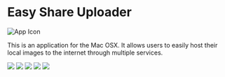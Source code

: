 # Easy Share Uploader
![App Icon](https://github.com/Aries-Sciences-LLC/Image-Uploader/blob/master/App%20Icon/icon.iconset/icon_128x128%402x.png)

This is an application for the Mac OSX. It allows users to easily host their local images to the internet through multiple services.

![](https://github.com/Aries-Sciences-LLC/Image-Uploader/blob/master/Screenshots/finished/Screen%20Shot%202021-02-19%20at%2010.36.10%20PM.png)
![](https://github.com/Aries-Sciences-LLC/Image-Uploader/blob/master/Screenshots/finished/Screen%20Shot%202021-02-19%20at%2010.36.43%20PM.png)
![](https://github.com/Aries-Sciences-LLC/Image-Uploader/blob/master/Screenshots/finished/Screen%20Shot%202021-02-19%20at%2010.38.10%20PM.png)
![](https://github.com/Aries-Sciences-LLC/Image-Uploader/blob/master/Screenshots/finished/Screen%20Shot%202021-02-19%20at%2010.38.20%20PM.png)
![](https://github.com/Aries-Sciences-LLC/Image-Uploader/blob/master/Screenshots/finished/Screen%20Shot%202021-02-19%20at%2010.38.47%20PM.png)
